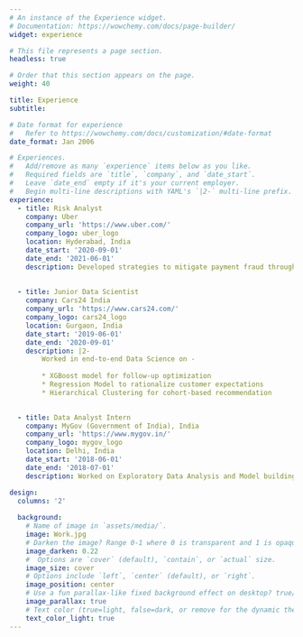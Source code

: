 ```yaml
---
# An instance of the Experience widget.
# Documentation: https://wowchemy.com/docs/page-builder/
widget: experience

# This file represents a page section.
headless: true

# Order that this section appears on the page.
weight: 40

title: Experience
subtitle:

# Date format for experience
#   Refer to https://wowchemy.com/docs/customization/#date-format
date_format: Jan 2006

# Experiences.
#   Add/remove as many `experience` items below as you like.
#   Required fields are `title`, `company`, and `date_start`.
#   Leave `date_end` empty if it's your current employer.
#   Begin multi-line descriptions with YAML's `|2-` multi-line prefix.
experience:
  - title: Risk Analyst
    company: Uber
    company_url: 'https://www.uber.com/'
    company_logo: uber_logo
    location: Hyderabad, India
    date_start: '2020-09-01'
    date_end: '2021-06-01'
    description: Developed strategies to mitigate payment fraud through Data Analysis and visualization.
    
        
  - title: Junior Data Scientist
    company: Cars24 India
    company_url: 'https://www.cars24.com/'
    company_logo: cars24_logo
    location: Gurgaon, India
    date_start: '2019-06-01'
    date_end: '2020-09-01'
    description: |2-
        Worked in end-to-end Data Science on -
        
        * XGBoost model for follow-up optimization
        * Regression Model to rationalize customer expectations
        * Hierarchical Clustering for cohort-based recommendation
        

  - title: Data Analyst Intern
    company: MyGov (Government of India), India
    company_url: 'https://www.mygov.in/'
    company_logo: mygov_logo
    location: Delhi, India
    date_start: '2018-06-01'
    date_end: '2018-07-01'
    description: Worked on Exploratory Data Analysis and Model building of the Twitter impact of politicians of India.

design:
  columns: '2'
  
  background:
    # Name of image in `assets/media/`.
    image: Work.jpg
    # Darken the image? Range 0-1 where 0 is transparent and 1 is opaque.
    image_darken: 0.22
    #  Options are `cover` (default), `contain`, or `actual` size.
    image_size: cover
    # Options include `left`, `center` (default), or `right`.
    image_position: center
    # Use a fun parallax-like fixed background effect on desktop? true/false
    image_parallax: true
    # Text color (true=light, false=dark, or remove for the dynamic theme color).
    text_color_light: true
---
```

